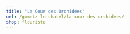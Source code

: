 ```yaml
---
title: "La Cour des Orchidées"
url: /gometz-le-chatel/la-cour-des-orchidees/
shop: fleuriste
---
```

